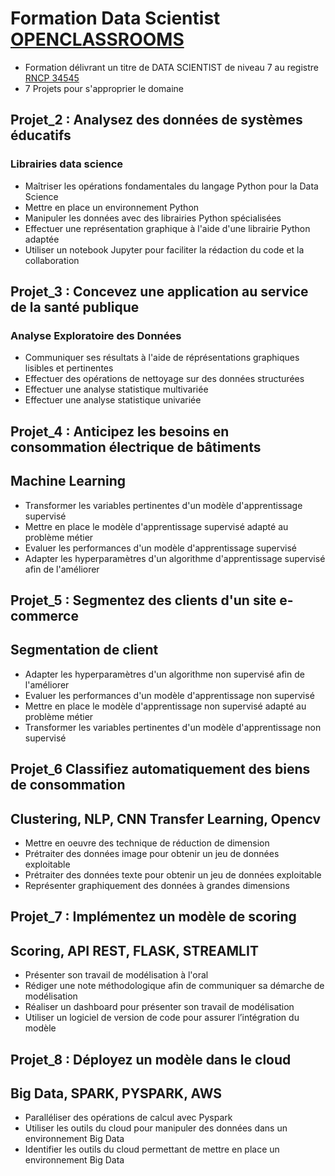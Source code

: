 # Formation Data Scientist [OPENCLASSROOMS](https://openclassrooms.com/fr/paths/164-data-scientist)
* Formation délivrant un titre de DATA SCIENTIST de niveau 7 au registre [RNCP 34545](https://www.francecompetences.fr/recherche/rncp/34545/)
* 7 Projets pour s'approprier le domaine 

## Projet_2 : Analysez des données de systèmes éducatifs
### Librairies data science
<ul>
<li>Maîtriser les opérations fondamentales du langage Python pour la Data Science
<li>Mettre en place un environnement Python
<li>Manipuler les données avec des librairies Python spécialisées
<li>Effectuer une représentation graphique à l'aide d'une librairie Python adaptée
<li>Utiliser un notebook Jupyter pour faciliter la rédaction du code et la collaboration
</li>
</ul>

## Projet_3 : Concevez une application au service de la santé publique
### Analyse Exploratoire des Données
<ul>
<li> Communiquer ses résultats à l'aide de réprésentations graphiques lisibles et pertinentes
<li> Effectuer des opérations de nettoyage sur des données structurées
<li> Effectuer une analyse statistique multivariée
<li> Effectuer une analyse statistique univariée
</ul>

## Projet_4 : Anticipez les besoins en consommation électrique de bâtiments
## Machine Learning
<ul>
<li> Transformer les variables pertinentes d'un modèle d'apprentissage supervisé
<li> Mettre en place le modèle d'apprentissage supervisé adapté au problème métier 
<li> Evaluer les performances d'un modèle d'apprentissage supervisé
<li> Adapter les hyperparamètres d'un algorithme d'apprentissage supervisé afin de l'améliorer
</ul>

## Projet_5 : Segmentez des clients d'un site e-commerce
## Segmentation de client
<ul>
<li> Adapter les hyperparamètres d'un algorithme non supervisé afin de l'améliorer
<li> Evaluer les performances d'un modèle d'apprentissage non supervisé 
<li> Mettre en place le modèle d'apprentissage non supervisé adapté au problème métier
<li> Transformer les variables pertinentes d'un modèle d'apprentissage non supervisé
</ul>

## Projet_6 Classifiez automatiquement des biens de consommation
## Clustering, NLP, CNN Transfer Learning, Opencv
<ul>
<li> Mettre en oeuvre des technique de réduction de dimension
<li> Prétraiter des données image pour obtenir un jeu de données exploitable 
<li> Prétraiter des données texte pour obtenir un jeu de données exploitable
<li> Représenter graphiquement des données à grandes dimensions
</ul>

## Projet_7 : Implémentez un modèle de scoring
## Scoring, API REST, FLASK, STREAMLIT
<ul>
<li> Présenter son travail de modélisation à l'oral
<li> Rédiger une note méthodologique afin de communiquer sa démarche de modélisation
<li> Réaliser un dashboard pour présenter son travail de modélisation
<li> Utiliser un logiciel de version de code pour assurer l’intégration du modèle
</ul>

## Projet_8 : Déployez un modèle dans le cloud
## Big Data, SPARK, PYSPARK, AWS
<ul>
<li> Paralléliser des opérations de calcul avec Pyspark
<li> Utiliser les outils du cloud pour manipuler des données dans un environnement Big Data
<li> Identifier les outils du cloud permettant de mettre en place un environnement Big Data
</ul>
